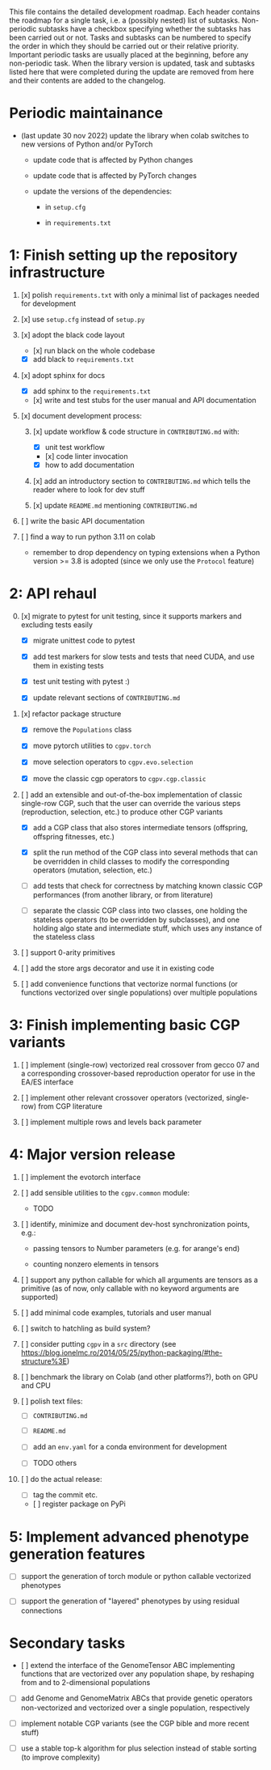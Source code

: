 This file contains the detailed development roadmap. Each header
contains the roadmap for a single task, i.e. a (possibly nested) list of
subtasks. Non-periodic subtasks have a checkbox specifying whether the
subtasks has been carried out or not. Tasks and subtasks can be numbered
to specify the order in which they should be carried out or their
relative priority. Important periodic tasks are usually placed at the
beginning, before any non-periodic task. When the library version is
updated, task and subtasks listed here that were completed during the
update are removed from here and their contents are added to the
changelog.


# Periodic maintainance

- (last update 30 nov 2022) update the library when colab switches to
  new versions of Python and/or PyTorch

	- update code that is affected by Python changes
	
	- update code that is affected by PyTorch changes
	
	- update the versions of the dependencies:
		
		- in `setup.cfg`
		
		- in `requirements.txt`


# 1: Finish setting up the repository infrastructure

1. [x] polish `requirements.txt` with only a minimal list of packages
   needed for development

2. [x] use `setup.cfg` instead of `setup.py`

3. [x] adopt the black code layout

	- [x] run black on the whole codebase

	- [x] add black to `requirements.txt`

3. [x] adopt sphinx for docs

	- [x] add sphinx to the `requirements.txt`

	- [x] write and test stubs for the user manual and API documentation

4. [x] document development process:

	3. [x] update workflow & code structure in `CONTRIBUTING.md` with:
		
		- [x] unit test workflow
		
		- [x] code linter invocation
		
		- [x] how to add documentation
	
	4. [x] add an introductory section to `CONTRIBUTING.md` which tells
	the reader where to look for dev stuff

	5. [x] update `README.md` mentioning `CONTRIBUTING.md`

5. [ ] write the basic API documentation

5. [ ] find a way to run python 3.11 on colab

	- remember to drop dependency on typing extensions when a Python
	version >= 3.8 is adopted (since we only use the `Protocol` feature)


# 2: API rehaul

0. [x] migrate to pytest for unit testing, since it supports markers and
   excluding tests easily

	- [x] migrate unittest code to pytest

	- [x] add test markers for slow tests and tests that need CUDA, and
	use them in existing tests

	- [x] test unit testing with pytest :)

	- [x] update relevant sections of `CONTRIBUTING.md`

1. [x] refactor package structure

	- [x] remove the `Populations` class

	- [x] move pytorch utilities to `cgpv.torch`

    - [x] move selection operators to `cgpv.evo.selection`

    - [x] move the classic cgp operators to `cgpv.cgp.classic`

2. [ ] add an extensible and out-of-the-box implementation of classic
   single-row CGP, such that the user can override the various steps
   (reproduction, selection, etc.) to produce other CGP variants

   - [x] add a CGP class that also stores intermediate tensors
     (offspring, offspring fitnesses, etc.)

   - [x] split the run method of the CGP class into several methods
     that can be overridden in child classes to modify the corresponding
	 operators (mutation, selection, etc.)

   - [ ] add tests that check for correctness by matching known
     classic CGP performances (from another library, or from literature)

   - [ ] separate the classic CGP class into two classes, one holding
     the stateless operators (to be overridden by subclasses), and one
	 holding algo state and intermediate stuff, which uses any instance
	 of the stateless class

3. [ ] support 0-arity primitives

3. [ ] add the store args decorator and use it in existing code

4. [ ] add convenience functions that vectorize normal functions (or 
   functions vectorized over single populations) over multiple
   populations


# 3: Finish implementing basic CGP variants

1. [ ] implement (single-row) vectorized real crossover from gecco 07
   and a corresponding crossover-based reproduction operator for use in
   the EA/ES interface

2. [ ] implement other relevant crossover operators (vectorized,
   single-row) from CGP literature

2. [ ] implement multiple rows and levels back parameter


# 4: Major version release

1. [ ] implement the evotorch interface

1. [ ] add sensible utilities to the `cgpv.common` module:

	- TODO

1. [ ] identify, minimize and document dev-host synchronization points,
   e.g.:

	- passing tensors to Number parameters (e.g. for arange's end)

	- counting nonzero elements in tensors

1. [ ] support any python callable for which all arguments are tensors
   as a primitive (as of now, only callable with no keyword arguments
   are supported)

1. [ ] add minimal code examples, tutorials and user manual

1. [ ] switch to hatchling as build system?

1. [ ] consider putting `cgpv` in a `src` directory (see
   https://blog.ionelmc.ro/2014/05/25/python-packaging/#the-structure%3E)

1. [ ] benchmark the library on Colab (and other platforms?), both on
   GPU and CPU

2. [ ] polish text files:

	- [ ] `CONTRIBUTING.md`
	
	- [ ] `README.md`

	- [ ] add an `env.yaml` for a conda environment for development
	
	- [ ] TODO others

3. [ ] do the actual release:

	- [ ] tag the commit etc.

	- [ ] register package on PyPi


# 5: Implement advanced phenotype generation features

- [ ] support the generation of torch module or python callable
  vectorized phenotypes

- [ ] support the generation of "layered" phenotypes by using residual
  connections


# Secondary tasks

- [ ] extend the interface of the GenomeTensor ABC implementing
  functions that are vectorized over any population shape, by reshaping
  from and to 2-dimensional populations

- [ ] add Genome and GenomeMatrix ABCs that provide genetic operators
  non-vectorized and vectorized over a single population, respectively

- [ ] implement notable CGP variants (see the CGP bible and more recent
  stuff)

- [ ] use a stable top-k algorithm for plus selection instead of stable
  sorting (to improve complexity)
